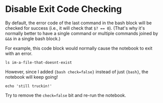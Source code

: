 # Disable Exit Code Checking

By default, the error code of the last command in the bash block will be checked for success (i.e.,  it will check that `$? == 0`).  (That's why it's normally better to have a single command or multiple commands joined by `&&`s in a single bash block.)

For example, this code block would normally cause the notebook to exit with an error.

```{bash check=false}
ls im-a-file-that-doesnt-exist
```

However, since I added `{bash check=false}` instead of just `{bash}`, the notebook will keep going!

```{bash}
echo 'still truckin!'
```

Try to remove the `check=false` bit and re-run the notebook.
